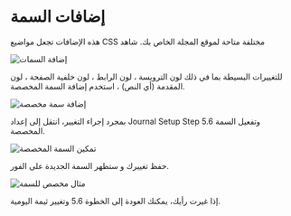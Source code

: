 # إضافات السمة

هذه الإضافات تجعل مواضيع CSS مختلفة متاحة لموقع المجلة الخاص بك. شاهد

![إضافة السمات](images/chapter5/plugin_themes.png)


للتغييرات البسيطة بما في ذلك لون الترويسة ، لون الرابط ، لون خلفية الصفحة ، لون المقدمة (أي النص) ، استخدم إضافة السمة المخصصة.

![إضافة سمة مخصصة](images/chapter5/plugin_custom_home.png)


بمجرد إجراء التغيير، انتقل إلى إعداد Journal Setup Step 5.6 وتفعيل السمة المخصصة.

![تمكين السمة المخصصة](images/chapter5/plugin_custom.png)


حفظ تغييرك و ستظهر السمة الجديدة على الفور.



![مثال مخصص للسمة](images/chapter5/plugin_custom_view.png)

إذا غيرت رأيك، يمكنك العودة إلى الخطوة 5.6 وتغيير ثيمة اليومية.

